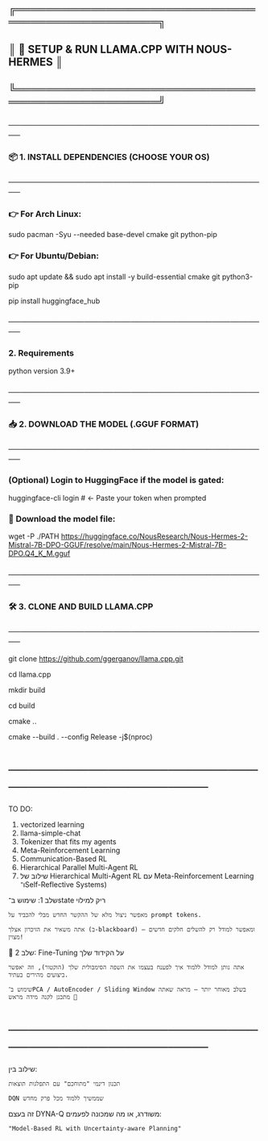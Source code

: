 ## ╔════════════════════════════════════════════════════╗



## ║        🚀 SETUP & RUN LLAMA.CPP WITH NOUS-HERMES  ║


## ╚════════════════════════════════════════════════════╝




### ─────────────────────────────────────────────


### 📦 1. INSTALL DEPENDENCIES (CHOOSE YOUR OS)


### ─────────────────────────────────────────────




### 👉 For Arch Linux:

sudo pacman -Syu --needed base-devel cmake git python-pip




### 👉 For Ubuntu/Debian:

sudo apt update && sudo apt install -y build-essential cmake git python3-pip

pip install huggingface_hub




### ─────────────────────────────────────────────

###  2. Requirements
python version 3.9+


### ─────────────────────────────────────────────


### 📥 2. DOWNLOAD THE MODEL (.GGUF FORMAT)


### ─────────────────────────────────────────────


### (Optional) Login to HuggingFace if the model is gated:


huggingface-cli login   # ← Paste your token when prompted




### 📄 Download the model file:

wget -P ./PATH https://huggingface.co/NousResearch/Nous-Hermes-2-Mistral-7B-DPO-GGUF/resolve/main/Nous-Hermes-2-Mistral-7B-DPO.Q4_K_M.gguf

### ─────────────────────────────────────────────


### 🛠️ 3. CLONE AND BUILD LLAMA.CPP


### ─────────────────────────────────────────────

git clone https://github.com/ggerganov/llama.cpp.git  


cd llama.cpp  


mkdir build  


cd build  


cmake ..  


cmake --build . --config Release -j$(nproc)  

# ─────────────────────────────────────────────

TO DO:

 1. vectorized learning
 2. llama-simple-chat
 3. Tokenizer that fits my agents
 4. Meta-Reinforcement Learning
 5. Communication-Based RL
 6. Hierarchical Parallel Multi-Agent RL
 7. שילוב של Hierarchical Multi-Agent RL עם Meta-Reinforcement Learning ו־Self-Reflective Systems)

 שלב 1: שימוש ב־state ריק למילוי

    מאפשר ניצול מלא של ההקשר החדש מבלי להכביד על prompt tokens.

    אתה משאיר את הזיכרון אצלך (ב-blackboard) ומאפשר למודל רק להשלים חלקים חדשים – מצוין!

🔹 שלב 2: Fine-Tuning על הקידוד שלך

    אתה נותן למודל ללמוד איך לפענח בעצמו את השפה הסימבולית שלך (הוקטור), וזה יאפשר ביצועים מהירים בעתיד.

    שימוש ב־PCA / AutoEncoder / Sliding Window בשלב מאוחר יותר – מראה שאתה מתכנן לקנה מידה מראש 🧠

# ─────────────────────────────────────────────

שילוב בין:

    תכנון דינמי "מתוחכם" עם התפלגות תוצאות

    DQN שממשיך ללמוד מכל פרק מחדש

זה בעצם DYNA-Q משודרג, או מה שמכונה לפעמים:

    "Model-Based RL with Uncertainty-aware Planning"

